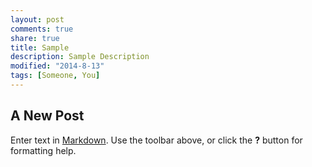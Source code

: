 ```yaml
---
layout: post
comments: true
share: true
title: Sample
description: Sample Description
modified: "2014-8-13"
tags: [Someone, You]
---
```


## A New Post

Enter text in [Markdown](http://daringfireball.net/projects/markdown/). Use the toolbar above, or click the **?** button for formatting help.
